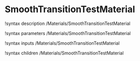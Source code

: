 # SmoothTransitionTestMaterial

!syntax description /Materials/SmoothTransitionTestMaterial

!syntax parameters /Materials/SmoothTransitionTestMaterial

!syntax inputs /Materials/SmoothTransitionTestMaterial

!syntax children /Materials/SmoothTransitionTestMaterial
